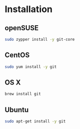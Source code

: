 # Installation

## openSUSE

```sh
sudo zypper install -y git-core
```

## CentOS

```sh
sudo yum install -y git
```

## OS X

```sh
brew install git
```

## Ubuntu

```sh
sudo apt-get install -y git
```

